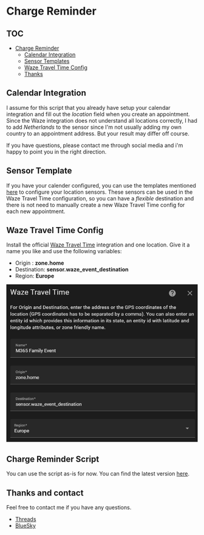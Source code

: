 
# Charge Reminder

## TOC

- [Charge Reminder](#charge-reminder)
    - [Calendar Integration](#calendar-integration)
    - [Sensor Templates](#sensor-template)
    - [Waze Travel Time Config](#waze-travel-time-config)
    - [Thanks](#thanks-and-contact)


## Calendar Integration

I assume for this script that you already have setup your calendar integration and fill out the *location* field when you create an appointment. Since the Waze integration does not understand all locations correctly, I had to add *Netherlands* to the sensor since I'm not usually adding my own country to an appointment address. But your result may differ off course. 

If you have questions, please contact me through social media and i'm happy to point you in the right direction.

## Sensor Template
If you have your calender configured, you can use the templates mentioned [here](/Packages/car/charging_reminder_sensor.yaml) to configure your location sensors. These sensors can be used in the Waze Travel Time configuration, so you can have a *flexible* destination and there is not need to manually create a new Waze Travel Time config for each new appointment.

## Waze Travel Time Config
Install the official [Waze Travel Time](https://www.home-assistant.io/integrations/waze_travel_time) integration and one location. Give it a name you like and use the following variables:
* Origin : **zone.home**
* Destination: **sensor.waze_event_destination**
* Region: **Europe**

![Waze Travel Time Config](/images/waze_travel_time01.png)

## Charge Reminder Script
You can use the script as-is for now. You can find the latest version [here](/Packages/car/charging_reminder.yaml).


## Thanks and contact

Feel free to contact me if you have any questions.
* [Threads](https://www.threads.net/@helmernl)
* [BlueSky](https://)